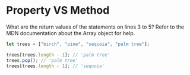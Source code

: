 # Property VS Method

What are the return values of the statements on lines 3 to 5? Refer to the MDN documentation about the Array object for help.

```javascript
let trees = ["birch", "pine", "sequoia", "palm tree"];

trees[trees.length - 1]; // 'palm tree'
trees.pop(); // 'palm tree'
trees[trees.length - 1]; // 'sequoia'
```

